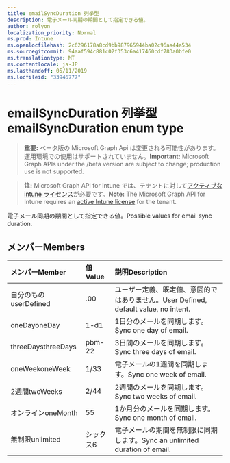 ```yaml
---
title: emailSyncDuration 列挙型
description: 電子メール同期の期間として指定できる値。
author: rolyon
localization_priority: Normal
ms.prod: Intune
ms.openlocfilehash: 2c6296178a8cd9bb987965944ba02c96aa44a534
ms.sourcegitcommit: 94aaf594c881c02f353c6a417460cdf783a0bfe0
ms.translationtype: MT
ms.contentlocale: ja-JP
ms.lasthandoff: 05/11/2019
ms.locfileid: "33946777"
---
```

# <a name="emailsyncduration-enum-type"></a><span data-ttu-id="e8334-103">emailSyncDuration 列挙型</span><span class="sxs-lookup"><span data-stu-id="e8334-103">emailSyncDuration enum type</span></span>

> <span data-ttu-id="e8334-104">**重要:** ベータ版の Microsoft Graph Api は変更される可能性があります。運用環境での使用はサポートされていません。</span><span class="sxs-lookup"><span data-stu-id="e8334-104">**Important:** Microsoft Graph APIs under the /beta version are subject to change; production use is not supported.</span></span>

> <span data-ttu-id="e8334-105">**注:** Microsoft Graph API for Intune では、テナントに対して[アクティブな intune ライセンス](https://go.microsoft.com/fwlink/?linkid=839381)が必要です。</span><span class="sxs-lookup"><span data-stu-id="e8334-105">**Note:** The Microsoft Graph API for Intune requires an [active Intune license](https://go.microsoft.com/fwlink/?linkid=839381) for the tenant.</span></span>

<span data-ttu-id="e8334-106">電子メール同期の期間として指定できる値。</span><span class="sxs-lookup"><span data-stu-id="e8334-106">Possible values for email sync duration.</span></span>

## <a name="members"></a><span data-ttu-id="e8334-107">メンバー</span><span class="sxs-lookup"><span data-stu-id="e8334-107">Members</span></span>
|<span data-ttu-id="e8334-108">メンバー</span><span class="sxs-lookup"><span data-stu-id="e8334-108">Member</span></span>|<span data-ttu-id="e8334-109">値</span><span class="sxs-lookup"><span data-stu-id="e8334-109">Value</span></span>|<span data-ttu-id="e8334-110">説明</span><span class="sxs-lookup"><span data-stu-id="e8334-110">Description</span></span>|
|:---|:---|:---|
|<span data-ttu-id="e8334-111">自分のもの</span><span class="sxs-lookup"><span data-stu-id="e8334-111">userDefined</span></span>|<span data-ttu-id="e8334-112">.0</span><span class="sxs-lookup"><span data-stu-id="e8334-112">0</span></span>|<span data-ttu-id="e8334-113">ユーザー定義、既定値、意図的ではありません。</span><span class="sxs-lookup"><span data-stu-id="e8334-113">User Defined, default value, no intent.</span></span>|
|<span data-ttu-id="e8334-114">oneDay</span><span class="sxs-lookup"><span data-stu-id="e8334-114">oneDay</span></span>|<span data-ttu-id="e8334-115">1-d</span><span class="sxs-lookup"><span data-stu-id="e8334-115">1</span></span>|<span data-ttu-id="e8334-116">1日分のメールを同期します。</span><span class="sxs-lookup"><span data-stu-id="e8334-116">Sync one day of email.</span></span>|
|<span data-ttu-id="e8334-117">threeDays</span><span class="sxs-lookup"><span data-stu-id="e8334-117">threeDays</span></span>|<span data-ttu-id="e8334-118">pbm-2</span><span class="sxs-lookup"><span data-stu-id="e8334-118">2</span></span>|<span data-ttu-id="e8334-119">3日間のメールを同期します。</span><span class="sxs-lookup"><span data-stu-id="e8334-119">Sync three days of email.</span></span>|
|<span data-ttu-id="e8334-120">oneWeek</span><span class="sxs-lookup"><span data-stu-id="e8334-120">oneWeek</span></span>|<span data-ttu-id="e8334-121">1/3</span><span class="sxs-lookup"><span data-stu-id="e8334-121">3</span></span>|<span data-ttu-id="e8334-122">電子メールの1週間を同期します。</span><span class="sxs-lookup"><span data-stu-id="e8334-122">Sync one week of email.</span></span>|
|<span data-ttu-id="e8334-123">2週間</span><span class="sxs-lookup"><span data-stu-id="e8334-123">twoWeeks</span></span>|<span data-ttu-id="e8334-124">2/4</span><span class="sxs-lookup"><span data-stu-id="e8334-124">4</span></span>|<span data-ttu-id="e8334-125">2週間のメールを同期します。</span><span class="sxs-lookup"><span data-stu-id="e8334-125">Sync two weeks of email.</span></span>|
|<span data-ttu-id="e8334-126">オンライン</span><span class="sxs-lookup"><span data-stu-id="e8334-126">oneMonth</span></span>|<span data-ttu-id="e8334-127">5</span><span class="sxs-lookup"><span data-stu-id="e8334-127">5</span></span>|<span data-ttu-id="e8334-128">1か月分のメールを同期します。</span><span class="sxs-lookup"><span data-stu-id="e8334-128">Sync one month of email.</span></span>|
|<span data-ttu-id="e8334-129">無制限</span><span class="sxs-lookup"><span data-stu-id="e8334-129">unlimited</span></span>|<span data-ttu-id="e8334-130">シックス</span><span class="sxs-lookup"><span data-stu-id="e8334-130">6</span></span>|<span data-ttu-id="e8334-131">電子メールの期間を無制限に同期します。</span><span class="sxs-lookup"><span data-stu-id="e8334-131">Sync an unlimited duration of email.</span></span>|




